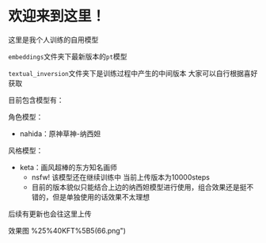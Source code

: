 # 欢迎来到这里！

这里是我个人训练的自用模型

`embeddings`文件夹下最新版本的`pt`模型

`textual_inversion`文件夹下是训练过程中产生的中间版本 大家可以自行根据喜好获取



目前包含模型有：

角色模型：

- nahida：原神草神-纳西妲

风格模型：

- keta：画风超棒的东方知名画师
  - nsfw! 该模型还在继续训练中 当前上传版本为10000steps
  - 目前的版本貌似只能结合上边的纳西妲模型进行使用，组合效果还是挺不错的，但是单独使用的话效果不太理想

后续有更新也会往这里上传

效果图
[]("https://github.com/710765989/my_textual_inversions/blob/main/%E6%95%88%E6%9E%9C%E5%9B%BE/SKF4ZB2ZFP1R)%25%40KFT%5B5(66.png")
